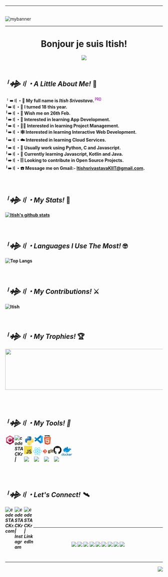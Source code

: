-------
<br/>
<img align="center" alt="mybanner" src="https://i.postimg.cc/FR00q4XX/Purple-and-Blue-Gradient-Memphis-Live-Stream-Linkedin-Banner-1.png"/> 
<br/>

-------
<h1 align="center"><b/>Bonjour je suis Itish!</h1>
<p align="center"><img src="https://img.shields.io/badge/Co--Founder%2FLead-CodeHolic's%20Point-orange" /><br/><br/>
</p>

  <h2 align="left"><b><i>╵𒄉〢・A Little About Me!</b></i> 🤩 </h2>
  <p align="left">
  ╵➠〢・👦 My full name is <b><i>Itish Srivastava</b></i>. <a href='https://github.com/pricing'><img src='https://raw.githubusercontent.com/acervenky/animated-github-badges/master/assets/pro.gif' width='20' height='20'></a>  <br/>
  ╵➠〢・🧓 I turned <b>18</b> this year. <br/>
  ╵➠〢・🎂 Wish me on <b>26th Feb</b>. <br/>
  ╵➠〢・💠 Interested in learning <b>App Development.</b></br>
  ╵➠〢・👨‍⚖️ Interested in learning <b>Project Management.</b><br/>
  ╵➠〢・🕸️ Interested in learning <b>Interactive Web Development.</b><br/>
  ╵➠〢・☁️ Interested in learning <b>Cloud Services.</b><br/>
  ╵➠〢・🧰 Usually work using <b>Python</b>, <b>C</b> and <b>Javascript</b>. <br/>
  ╵➠〢・📂 Currently learning <b>Javascript</b>, <b>Kotlin</b> and <b>Java</b>. <br/>
  ╵➠〢・🗄️ Looking to contribute in <b>Open Source Projects</b>. <br/>
  ╵➠〢・☎️ Message me on <b>Gmail</b>:- <b><a href="ItishsrivastavaKIIT@gmail.com">ItishsrivastavaKIIT@gmail.com</a></b>.</p>
  <br/>

## ***╵𒄉〢・My Stats!*** 👀
[![Itish's github stats](https://github-readme-stats.vercel.app/api?username=Legendary-Person&count_private=true&include_all_commits=true&theme=synthwave)](https://google.com)
<br/>
<br/><br/>

## ***╵𒄉〢・Languages I Use The Most!*** 🤓
![Top Langs](https://i.postimg.cc/W3sD020t/save.png)
<br/>
<br/>
<br/>

## ***╵𒄉〢・My Contributions!*** ⚔️
<p align="left">
<img width="500px" src="https://github-readme-streak-stats.herokuapp.com/?user=Legendary-Person&amp;" alt="Itish" style="max-width: 100%;"/>
</p>
<br/>

## ***╵𒄉〢・My Trophies!*** 🏆
<p align="left">
<img height="130px" width="800px" src="https://github-profile-trophy.vercel.app/?username=Legendary-Person&show_icons=true&theme=dracula"/>
  </p><br/>
<br/> 
  
  
<p align="left">
<h2><b/><i/>╵𒄉〢・My Tools! 🤙</h2>
<img align="left" alt="codeSTACKr.com" width="30px" src="https://raw.githubusercontent.com/devicons/devicon/master/icons/cplusplus/cplusplus-original.svg" />
<img align="left" alt="codeSTACKr |" width="30px" src="https://camo.githubusercontent.com/76ae44a94388e048be2d8f5730d221c844f291162e6c5cdd632b1623a1b859f8/68747470733a2f2f7777772e766563746f726c6f676f2e7a6f6e652f6c6f676f732f6b6f746c696e6c616e672f6b6f746c696e6c616e672d69636f6e2e737667" />
<img align="left" alt="codeSTACKr |" width="34px" src="https://raw.githubusercontent.com/devicons/devicon/master/icons/python/python-original.svg" />
<img align="left" alt="Visual Studio Code" width="26px" src="https://raw.githubusercontent.com/github/explore/80688e429a7d4ef2fca1e82350fe8e3517d3494d/topics/visual-studio-code/visual-studio-code.png" />
<img align="left" alt="HTML5" width="30px" src="https://raw.githubusercontent.com/github/explore/80688e429a7d4ef2fca1e82350fe8e3517d3494d/topics/html/html.png" /><br/><br/>
<img align="left" alt="JavaScript" width="26px" src="https://raw.githubusercontent.com/github/explore/80688e429a7d4ef2fca1e82350fe8e3517d3494d/topics/javascript/javascript.png" />
<img align="left" alt="React" width="34px" src="https://raw.githubusercontent.com/github/explore/80688e429a7d4ef2fca1e82350fe8e3517d3494d/topics/react/react.png" />
<img align="left" alt="Git" width="34px" src="https://raw.githubusercontent.com/github/explore/80688e429a7d4ef2fca1e82350fe8e3517d3494d/topics/git/git.png" />
<img align="left" alt="GitHub" width="26px" src="https://raw.githubusercontent.com/github/explore/78df643247d429f6cc873026c0622819ad797942/topics/github/github.png" />
<img align="left" alt="Docker" width="34px" src="https://raw.githubusercontent.com/github/explore/80688e429a7d4ef2fca1e82350fe8e3517d3494d/topics/docker/docker.png" /><br/><br/>
<img align="left" width="32px" src="https://img.icons8.com/color/48/000000/c-programming.png"/>
<img align="left" width="32px" src="https://img.icons8.com/color/48/000000/webstorm.png"/>
<img align="left" width="32px" src="https://img.icons8.com/color/48/000000/pycharm.png"/>
<img align="left" width="32px" src="https://img.icons8.com/color/48/000000/intellij-idea.png"/>

</p>
<br/>
<br/>
<br/>

## ***╵𒄉〢・Let's Connect!*** 🛰️
[<img align="left" alt="codeSTACKr.com" width="30px" src="https://www.svgrepo.com/show/109739/earth-globe.svg" />][website]
[<img align="left" alt="codeSTACKr | Instagram" width="30px" src="https://www.svgrepo.com/show/217758/instagram.svg" />][instagram]
[<img align="left" alt="codeSTACKr | LinkedIn" width="30px" src="https://www.svgrepo.com/show/134579/linkedin.svg" />][linkedin]
<br/>
<br/>
<br/>

<!-- This section you create this variables that are used above -->
[website]: http://itishsrivastava.me/
[instagram]: https://www.instagram.com/just_a_woke_human/
[linkedin]: https://www.linkedin.com/in/itish-srivastava-614431229/

------

<br/><p align="center">
<img src="https://img.shields.io/badge/Project-Manager-red"/>
<img src="https://img.shields.io/badge/Developer-blue"/>
<img src="https://img.shields.io/badge/Programmer-purple"/>
<img src="https://img.shields.io/badge/Open-Source-neon"/>
<img src="https://img.shields.io/badge/Google-Cloud-green"/>
<img src="https://img.shields.io/badge/Data-Visualization-brown"/>
<img src="https://img.shields.io/badge/Scala-silver"/>
<img src="https://img.shields.io/badge/DSA-gold"/>
<img src="https://img.shields.io/badge/GSOC-2022-lightgreen"/></p><br/>

------

<p align="right">
<img src="https://camo.githubusercontent.com/4cd1c090ea6299a34cf897a59e3c564de70a6cc82b9c9ae39441c2eb08043f39/68747470733a2f2f6d6574726963732e6c65636f712e696f2f4c6567656e646172792d506572736f6e"/>
</p>
